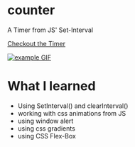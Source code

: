 # counter

A Timer from JS' Set-Interval

[Checkout the Timer](https://yuganksingh.github.io/counter/)

[![example GIF](./example.gif)](https://yuganksingh.github.io/counter/)



# What I learned
- Using SetInterval() and clearInterval()
- working with css animations from JS
- using window alert
- using css gradients
- using CSS Flex-Box

